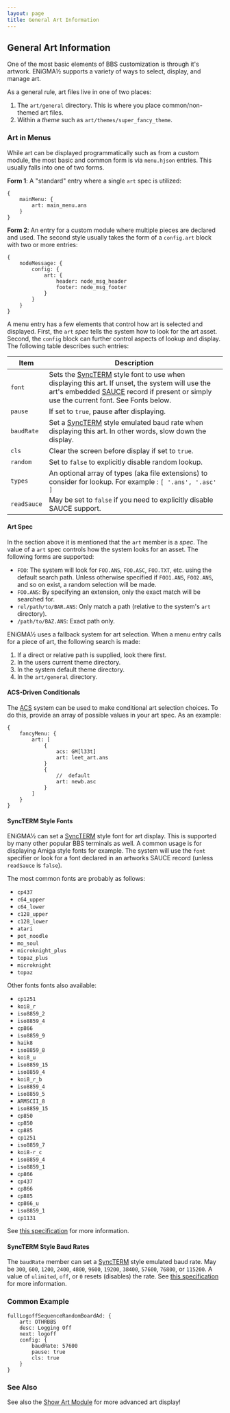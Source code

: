 ```yaml
---
layout: page
title: General Art Information
---
```

## General Art Information
One of the most basic elements of BBS customization is through it's artwork. ENiGMA½ supports a variety of ways to select, display, and manage art.

As a general rule, art files live in one of two places:

1. The `art/general` directory. This is where you place common/non-themed art files.
2. Within a _theme_ such as `art/themes/super_fancy_theme`.

### Art in Menus
While art can be displayed programmatically such as from a custom module, the most basic and common form is via `menu.hjson` entries. This usually falls into one of two forms.

**Form 1**: A "standard" entry where a single `art` spec is utilized:
```hjson
{
    mainMenu: {
        art: main_menu.ans
    }
}
```

**Form 2**: An entry for a custom module where multiple pieces are declared and used. The second style usually takes the form of a `config.art` block with two or more entries:
```hjson
{
    nodeMessage: {
        config: {
            art: {
                header: node_msg_header
                footer: node_msg_footer
            }
        }
    }
}
```

A menu entry has a few elements that control how art is selected and displayed. First, the `art` *spec* tells the system how to look for the art asset. Second, the `config` block can further control aspects of lookup and display. The following table describes such entries:

| Item | Description|
|------|------------|
| `font` | Sets the [SyncTERM](http://syncterm.bbsdev.net/) style font to use when displaying this art. If unset, the system will use the art's embedded [SAUCE](http://www.acid.org/info/sauce/sauce.htm) record if present or simply use the current font. See Fonts below. |
| `pause` | If set to `true`, pause after displaying. |
| `baudRate` | Set a [SyncTERM](http://syncterm.bbsdev.net/) style emulated baud rate when displaying this art. In other words, slow down the display. |
| `cls` | Clear the screen before display if set to `true`. |
| `random` | Set to `false` to explicitly disable random lookup. |
| `types` | An optional array of types (aka file extensions) to consider for lookup. For example : `[ '.ans', '.asc' ]` |
| `readSauce` | May be set to `false` if you need to explicitly disable SAUCE support. |

#### Art Spec
In the section above it is mentioned that the `art` member is a *spec*. The value of a `art` spec controls how the system looks for an asset. The following forms are supported:

* `FOO`: The system will look for `FOO.ANS`, `FOO.ASC`, `FOO.TXT`, etc. using the default search path. Unless otherwise specified if `FOO1.ANS`, `FOO2.ANS`, and so on exist, a random selection will be made.
* `FOO.ANS`: By specifying an extension, only the exact match will be searched for.
* `rel/path/to/BAR.ANS`: Only match a path (relative to the system's `art` directory).
* `/path/to/BAZ.ANS`: Exact path only.

ENiGMA½ uses a fallback system for art selection. When a menu entry calls for a piece of art, the following search is made:

1. If a direct or relative path is supplied, look there first.
2. In the users current theme directory.
3. In the system default theme directory.
4. In the `art/general` directory.

#### ACS-Driven Conditionals
The [ACS](../configuration/acs.md) system can be used to make conditional art selection choices. To do this, provide an array of possible values in your art spec. As an example:
```hjson
{
    fancyMenu: {
        art: [
            {
                acs: GM[l33t]
                art: leet_art.ans
            }
            {
                //  default
                art: newb.asc
            }
        ]
    }
}
```

#### SyncTERM Style Fonts
ENiGMA½ can set a [SyncTERM](http://syncterm.bbsdev.net/) style font for art display. This is supported by many other popular BBS terminals as well. A common usage is for displaying Amiga style fonts for example. The system will use the `font` specifier or look for a font declared in an artworks SAUCE record (unless `readSauce` is `false`).

The most common fonts are probably as follows:

* `cp437`
* `c64_upper`
* `c64_lower`
* `c128_upper`
* `c128_lower`
* `atari`
* `pot_noodle`
* `mo_soul`
* `microknight_plus`
* `topaz_plus`
* `microknight`
* `topaz`

Other fonts fonts also available:
* `cp1251`
* `koi8_r`
* `iso8859_2`
* `iso8859_4`
* `cp866`
* `iso8859_9`
* `haik8`
* `iso8859_8`
* `koi8_u`
* `iso8859_15`
* `iso8859_4`
* `koi8_r_b`
* `iso8859_4`
* `iso8859_5`
* `ARMSCII_8`
* `iso8859_15`
* `cp850`
* `cp850`
* `cp885`
* `cp1251`
* `iso8859_7`
* `koi8-r_c`
* `iso8859_4`
* `iso8859_1`
* `cp866`
* `cp437`
* `cp866`
* `cp885`
* `cp866_u`
* `iso8859_1`
* `cp1131`

See [this specification](https://github.com/protomouse/synchronet/blob/master/src/conio/cterm.txt) for more information.

#### SyncTERM Style Baud Rates
The `baudRate` member can set a [SyncTERM](http://syncterm.bbsdev.net/) style emulated baud rate. May be `300`, `600`, `1200`, `2400`, `4800`, `9600`, `19200`, `38400`, `57600`, `76800`, or `115200`. A value of `ulimited`, `off`, or `0` resets (disables) the rate.  See [this specification](https://github.com/protomouse/synchronet/blob/master/src/conio/cterm.txt) for more information.

### Common Example
```hjson
fullLogoffSequenceRandomBoardAd: {
    art: OTHRBBS
    desc: Logging Off
    next: logoff
    config: {
        baudRate: 57600
        pause: true
        cls: true
    }
}
```

### See Also
See also the [Show Art Module](../modding/show-art.md) for more advanced art display!